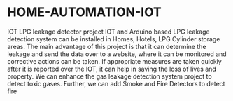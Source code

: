 # HOME-AUTOMATION-IOT
IOT LPG leakage detector project
IOT and Arduino based LPG leakage detection system can be installed in Homes, Hotels, LPG Cylinder storage areas. The main advantage of this project is that it can determine the leakage and send the data over to a website, where it can be monitored and corrective actions can be taken.
If appropriate measures are taken quickly after it is reported over the IOT, it can help in saving the loss of lives and property.
We can enhance the gas leakage detection system project to detect toxic gases. Further, we can add Smoke and Fire Detectors to detect fire

